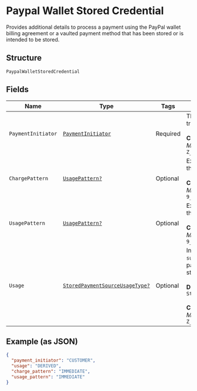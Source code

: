 
# Paypal Wallet Stored Credential

Provides additional details to process a payment using the PayPal wallet billing agreement or a vaulted payment method that has been stored or is intended to be stored.

## Structure

`PaypalWalletStoredCredential`

## Fields

| Name | Type | Tags | Description |
|  --- | --- | --- | --- |
| `PaymentInitiator` | [`PaymentInitiator`](../../doc/models/payment-initiator.md) | Required | The person or party who initiated or triggered the payment.<br><br>**Constraints**: *Minimum Length*: `1`, *Maximum Length*: `255`, *Pattern*: `^[0-9A-Z_]+$` |
| `ChargePattern` | [`UsagePattern?`](../../doc/models/usage-pattern.md) | Optional | Expected business/pricing model for the billing agreement.<br><br>**Constraints**: *Minimum Length*: `1`, *Maximum Length*: `30`, *Pattern*: `^[A-Z0-9_]+$` |
| `UsagePattern` | [`UsagePattern?`](../../doc/models/usage-pattern.md) | Optional | Expected business/pricing model for the billing agreement.<br><br>**Constraints**: *Minimum Length*: `1`, *Maximum Length*: `30`, *Pattern*: `^[A-Z0-9_]+$` |
| `Usage` | [`StoredPaymentSourceUsageType?`](../../doc/models/stored-payment-source-usage-type.md) | Optional | Indicates if this is a `first` or `subsequent` payment using a stored payment source (also referred to as stored credential or card on file).<br><br>**Default**: `StoredPaymentSourceUsageType.DERIVED`<br><br>**Constraints**: *Minimum Length*: `1`, *Maximum Length*: `255`, *Pattern*: `^[0-9A-Z_]+$` |

## Example (as JSON)

```json
{
  "payment_initiator": "CUSTOMER",
  "usage": "DERIVED",
  "charge_pattern": "IMMEDIATE",
  "usage_pattern": "IMMEDIATE"
}
```

